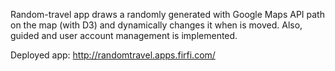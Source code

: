 Random-travel app draws a randomly generated with Google Maps API path on the map (with D3) and dynamically changes it when is moved. Also, guided and user account management is implemented.

Deployed app:
http://randomtravel.apps.firfi.com/
